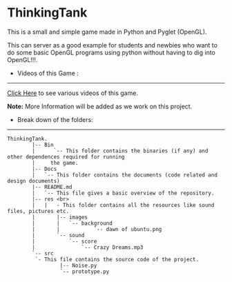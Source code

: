 ThinkingTank
============

This is a small and simple game made in Python and Pyglet (OpenGL).

This can server as a good example for students and newbies who want to do
some basic OpenGL programs using python without having to dig into OpenGL!!!.




* Videos of this Game :
-------------------
[Click Here](https://github.com/dguitarbite/ThinkingTank/blob/master/Video%20Links.rst) to see various videos of this game.

**Note:** More Information will be added as we work on this project.




* Break down of the folders:
-----------------------


	ThinkingTank. 
	    	|-- Bin 
	    	|      `-- This folder contains the binaries (if any) and other dependences required for running 
	    	|	  the game.
	    	|-- Docs 
	    	| 	`-- This folder contains the documents (code related and design documents) 
	    	|-- README.md 
	    	|	`-- This file gives a basic overview of the repository.
	    	|-- res <br>
 	    	|	|   - This folder contains all the resources like sound files, pictures etc.
	    	|    	|-- images
	    	|    	|  	`-- background 
	    	|    	|      		`-- dawn of ubuntu.png 
	    	|   	`-- sound
	    	|        	`-- score 
	    	|            	`-- Crazy Dreams.mp3
	     	`-- src 
		     `- This file contains the source code of the project.
	            	 |-- Noise.py 
	       	       	 `-- prototype.py 


